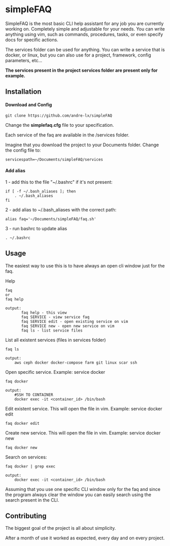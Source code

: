 # simpleFAQ

SimpleFAQ is the most basic CLI help assistant for any job you are currently working on. Completely simple and adjustable for your needs. You can write anything using vim, such as commands, procedures, tasks, or even specify docs for specific actions.

The services folder can be used for anything. You can write a service that is docker, or linux, but you can also use for a project, framework, config parameters, etc...
 
**The services present in the project services folder are present only for example.**
 
## Installation

#### Download and Config

```
git clone https://github.com/andre-lx/simpleFAQ
```

Change the **simplefaq.cfg** file to your specification.

Each service of the faq are available in the /services folder.

Imagine that you download the project to your Documents folder. Change the config file to:

```
servicespath=~/Documents/simpleFAQ/services
```

#### Add alias

1 - add this to the file "~/.bashrc" if it's not present:
```
if [ -f ~/.bash_aliases ]; then
    . ~/.bash_aliases
fi
```

2 - add alias to ~/.bash_aliases with the correct path:
```
alias faq='~/Documents/simpleFAQ/faq.sh'
```

3 - run bashrc to update alias
```
. ~/.bashrc
```


## Usage

The easiest way to use this is to have always an open cli window just for the faq.

Help
```
faq
or
faq help

output:
       faq help - this view
       faq SERVICE - view service faq
       faq SERVICE edit - open existing service on vim
       faq SERVICE new - open new service on vim
       faq ls - list service files

```


List all existent services (files in services folder)
```
faq ls

output:
    aws ceph docker docker-compose farm git linux scar ssh

```

Open specific service. Example: service docker
```
faq docker

output:
    #SSH TO CONTAINER
    docker exec -it <container_id> /bin/bash

```

Edit existent service. This will open the file in vim. Example: service docker edit
```
faq docker edit
```

Create new service. This will open the file in vim. Example: service docker new

```
faq docker new
```

Search on services:

```
faq docker | grep exec

output:
    docker exec -it <container_id> /bin/bash
```

Assuming that you use one specific CLI window only for the faq and since the program always clear the window you can easily search using the search present in the CLI.

## Contributing

The biggest goal of the project is all about simplicity.

After a month of use it worked as expected, every day and on every project.

